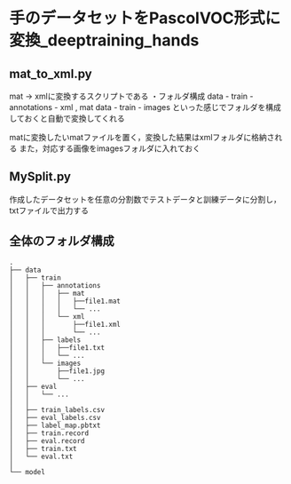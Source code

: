 # 手のデータセットをPascolVOC形式に変換_deeptraining_hands

## mat_to_xml.py
mat -> xmlに変換するスクリプトである
・フォルダ構成
data - train - annotations - xml , mat 
data - train - images 
といった感じでフォルダを構成しておくと自動で変換してくれる

matに変換したいmatファイルを置く，変換した結果はxmlフォルダに格納される
また，対応する画像をimagesフォルダに入れておく




## MySplit.py
作成したデータセットを任意の分割数でテストデータと訓練データに分割し，txtファイルで出力する


## 全体のフォルダ構成
```
.
├── data
│   ├── train 
│   │   ├── annotations
│   │   │   ├── mat
│   │   │   │   ├──file1.mat
│   │   │   │   └── ...
│   │   │   └── xml
│   │   │       ├──file1.xml
│   │   │       └── ...
│   │   ├── labels
│   │   │   ├──file1.txt
│   │   │   └── ...
│   │   └── images
│   │       ├──file1.jpg
│   │       └── ...
│   ├── eval
│   │   └── ...
│   │
│   ├── train_labels.csv
│   ├── eval_labels.csv
│   ├── label_map.pbtxt
│   ├── train.record
│   ├── eval.record
│   ├── train.txt
│   └── eval.txt
│   
└── model
```
